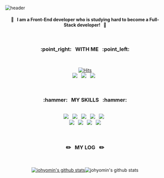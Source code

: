 ![header](https://capsule-render.vercel.app/api?type=slice&color=gradient&height=300&section=header&text=Hello&desc=I'm%20hyomin&fontSize60&fontColor=fff&descSize=30&descAlign=80&descAlignY=40&animation=blink&fontAlign=65&fontAlignY=25&rotate=20)

<div align="center"> 
<h4>🚀  &nbsp; I am a Front-End developer who is studying hard to become a Full-Stack developer! &nbsp;   🚀 </h4><br/>

<h3> :point_right:  &nbsp;  WITH ME &nbsp;   :point_left:   </h3> <br/>   
  
  [![Hits](https://hits.seeyoufarm.com/api/count/incr/badge.svg?url=https%3A%2F%2Fgithub.com%2Fjohyomin&count_bg=%23CEA9F6&title_bg=%237B00F6&icon=trustpilot.svg&icon_color=%23FFFFFF&title=hits&edge_flat=false)](https://hits.seeyoufarm.com)<br/> 
  <a href="https://johyomin.github.io/"><img src="https://img.shields.io/badge/Portfolio-30B980?style=flat&logo=Minutemailer&logoColor=white"/></a> &nbsp;
 <a href="https://github.com/johyomin"><img src="https://img.shields.io/badge/GitHub-181717?style=flat&logo=GitHub&logoColor=white"/></a> &nbsp; 
 <a href="mailto:johyomin1119@gmail.com"><img src="https://img.shields.io/badge/Gmail-A4335?style=flat&logo=Gmail&logoColor=white"/></a> &nbsp; 
  <br/>
  <br/>
  <br/>
  
<h3>:hammer:  &nbsp; MY SKILLS  &nbsp;   :hammer:   </h3><br/>
  <img src="https://img.shields.io/badge/HTML5-E34F26?style=flat&logo=HTML5&logoColor=white"/> &nbsp; 
  <img src="https://img.shields.io/badge/CSS3-1572B6?style=flat&logo=CSS3&logoColor=white"/> &nbsp; 
  <img src="https://img.shields.io/badge/JQUERY-0769AD?style=flat&logo=JQUERY&logoColor=white"/>    &nbsp; 
  <img src="https://img.shields.io/badge/JAVASCRIPT-F7DF1E?style=flat&logo=JAVASCRIPT&logoColor=white"/>   &nbsp; 
  <img src="https://img.shields.io/badge/VUE-4FC08D?style=flat&logo=Vue.js&logoColor=white"/>   &nbsp; 
  <br/>
  <img src="https://img.shields.io/badge/SCSS-CC6699?style=flat&logo=Sass&logoColor=white"/>   &nbsp; 
  <img src="https://img.shields.io/badge/BOOTSTRAP-7952B3?style=flat&logo=BOOTSTRAP&logoColor=white"/>   &nbsp; 
  <img src="https://img.shields.io/badge/FIGMA-F24E1E?style=flat&logo=FIGMA&logoColor=white"/> &nbsp; 
  <img src="https://img.shields.io/badge/PHOTOSHOP-31A8FF?style=flat&logo=Adobe Photoshop&logoColor=white"/>                                                                                                                                                                                                           
  <br/>
  <br/>
  <br/>
<h3> ✏️  &nbsp;  MY LOG &nbsp;   ✏️   </h3> <br/>      
  

  [![johyomin's github stats](https://github-readme-stats.vercel.app/api/top-langs/?username=johyomin&show_icons=true&hide_border=true&title_color=004386&icon_color=004386&layout=compact)](https://github.com/johyomin)![johyomin's github stats](https://github-readme-stats.vercel.app/api?username=johyomin&show_icons=true)
  
</div>

